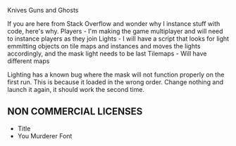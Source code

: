 Knives Guns and Ghosts

If you are here from Stack Overflow and wonder why I instance stuff with code, here's why.
Players - I'm making the game multiplayer and will need to instance players as they join
Lights - I will have a script that looks for light emmitting objects on tile maps and instances and moves the lights accordingly, and the mask light needs to be last
Tilemaps - Will have different maps

Lighting has a known bug where the mask will not function properly on the first run. This is because it loaded in the wrong order. Change nothing and launch it again, it should work the second time.

## NON COMMERCIAL LICENSES
- Title
- You Murderer Font
